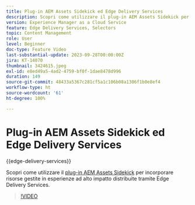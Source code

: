 ```yaml
---
title: Plug-in AEM Assets Sidekick ed Edge Delivery Services
description: Scopri come utilizzare il plug-in AEM Assets Sidekick per incorporare risorse gestite in esperienze ad alto impatto distribuite tramite Edge Delivery Services.
version: Experience Manager as a Cloud Service
feature: Edge Delivery Services, Selectors
topic: Content Management
role: User
level: Beginner
doc-type: Feature Video
last-substantial-update: 2023-09-28T00:00:00Z
jira: KT-14070
thumbnail: 3424615.jpeg
exl-id: e8ed49a5-4ad2-4759-bf0f-1dae8478d996
duration: 149
source-git-commit: 48433a5367c281cf5a1c106b08a1306f1b0e8ef4
workflow-type: ht
source-wordcount: '61'
ht-degree: 100%

---
```


# Plug-in AEM Assets Sidekick ed Edge Delivery Services

{{edge-delivery-services}}

Scopri come utilizzare il [plug-in AEM Assets Sidekick](https://www.hlx.live/developer/configuring-aem-assets-sidekick-plugin) per incorporare risorse gestite in esperienze ad alto impatto distribuite tramite Edge Delivery Services.

>[!VIDEO](https://video.tv.adobe.com/v/3435830/?learn=on&captions=ita)
